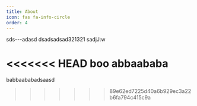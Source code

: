 ```yaml
---
title: About
icon: fas fa-info-circle
order: 4
---
```



sds---adasd
dsadsadsad321321
sadjJ:w

<<<<<<< HEAD
boo
abbaababa
=======
babbaababadsaasd
>>>>>>> 89e62ed7225d40a6b929ec3a22b6fa794c415c9a
